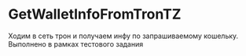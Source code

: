 # GetWalletInfoFromTronTZ
Ходим в сеть трон и получаем инфу по запрашиваемому кошельку. Выполнено в рамках тестового задания
